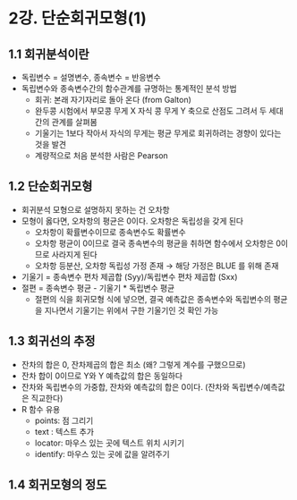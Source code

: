 # 2강. 단순회귀모형(1)



## 1.1 회귀분석이란

* 독립변수 = 설명변수, 종속변수 = 반응변수
* 독립변수와 종속변수간의 함수관계를 규명하는 통계적인 분석 방법
  * 회귀: 본래 자기자리로 돌아 온다 (from Galton)
  * 완두콩 시험에서 부모콩 무게 X 자식 콩 무게 Y 축으로 산점도 그려서 두 세대간의 관계를 살펴봄
  * 기울기는 1보다 작아서 자식의 무게는 평균 무게로 회귀하려는 경향이 있다는 것을 발견
  * 계량적으로 처음 분석한 사람은 Pearson



## 1.2 단순회귀모형

* 회귀분석 모형으로 설명하지 못하는 건 오차항
* 모형이 옳다면, 오차항의 평균은 0이다. 오차항은 독립성을 갖게 된다
  * 오차항이 확률변수이므로 종속변수도 확률변수
  * 오차항 평균이 0이므로 결국 종속변수의 평균을 취하면 함수에서 오차항은 0이므로 사라지게 된다
  * 오차항 등분산, 오차항 독립성 가정 존재 → 해당 가정은 BLUE 를 위해 존재
* 기울기 = 종속변수 편차 제곱합 (Syy)/독립변수 편차 제곱합 (Sxx)
* 절편 = 종속변수 평균 - 기울기 * 독립변수 평균
  * 절편의 식을 회귀모형 식에 넣으면, 결국 예측값은 종속변수와 독립변수의 평균을 지나면서 기울기는 위에서 구한 기울기인 것 확인 가능

## 1.3 회귀선의 추정

* 잔차의 합은 0, 잔차제곱의 합은 최소 (왜? 그렇게 계수를 구했으므로)
* 잔차 합이 0이므로 Y와 Y 예측값의 합은 동일하다
* 잔차와 독립변수의 가중합, 잔차와 예측값의 합은 0이다. (잔차와 독립변수/예측값은 직교한다)
* R 함수 유용
  * points: 점 그리기
  * text : 텍스트 추가
  *  locator: 마우스 있는 곳에 텍스트 위치 시키기
  * identify: 마우스 있는 곳에 값을 알려주기

## 1.4 회귀모형의 정도

